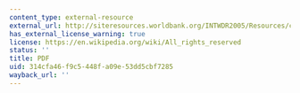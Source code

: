```yaml
---
content_type: external-resource
external_url: http://siteresources.worldbank.org/INTWDR2005/Resources/creative_destruction.pdf
has_external_license_warning: true
license: https://en.wikipedia.org/wiki/All_rights_reserved
status: ''
title: PDF
uid: 314cfa46-f9c5-448f-a09e-53dd5cbf7285
wayback_url: ''
---
```

